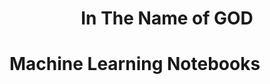 <div align="center"> 
  <h1>In The Name of GOD</h1>
</div>

# Machine Learning Notebooks

<!-- ## Introduction -->
<!-- In this repository I will share my steps toward learning tensorflow, keras, sklearn, pandas, numpy with respect to the very great book of 
'Hands On Machine Learning with Scikit Learn, Keras, and TensorFlow'. most of the codes are from the book but I have personally manipulated some of them 
so that I could learn the main concepts and classes and librararies materials.
I am happy to share my walksteps to learn Machine Learning approaches deeper in this repository.
I've implemented a regression project for predicting house prices and a binary classifier for predition of 5s on MNIST dataset. -->


